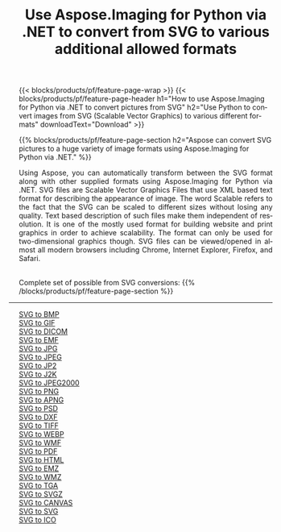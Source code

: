 ﻿---
title: Use Aspose.Imaging for Python via .NET to convert from SVG to various additional allowed formats 
weight: 3920
url: /python-net/conversion/from/svg 
lang: en
langdirlevel: 2
locales: zh-hans,ja,it,ru,de,es,fr,nl,id,lt,pl,pt,vi,tr,ko,zh-hant,ar,hi,th,sv,cs,uk,he
description: You can quickly transform from SVG(Scalable Vector Graphics) into various formats using Aspose.Imaging for Python via .NET.
---

{{< blocks/products/pf/feature-page-wrap >}}
{{< blocks/products/pf/feature-page-header h1="How to use Aspose.Imaging for Python via .NET to convert pictures from SVG" h2="Use Python to convert images from SVG (Scalable Vector Graphics) to various different formats" downloadText="Download" >}}


{{% blocks/products/pf/feature-page-section  h2="Aspose can convert SVG pictures to a huge variety of image formats using Aspose.Imaging for Python via .NET." %}}
<p align=justify>Using Aspose, you can automatically transform between the SVG format along with other supplied formats using Aspose.Imaging for Python via .NET. SVG files are Scalable Vector Graphics Files that use XML based text format for describing the appearance of image. The word Scalable refers to the fact that the SVG can be scaled to different sizes without losing any quality. Text based description of such files make them independent of resolution. It is one of the mostly used format for building website and print graphics in order to achieve scalability. The format can only be used for two-dimensional graphics though. SVG files can be viewed/opened in almost all modern browsers including Chrome, Internet Explorer, Firefox, and Safari.</p>
<br/>
Complete set of possible from SVG conversions:
{{% /blocks/products/pf/feature-page-section %}}
<div class="container-fluid productfamilypage bg-gray">
    <div class="convertypes bg-gray agp-content section">
        <div class="container">
		<hr style="margin-left:-20px;"/>
		<div class="row other-converters">
		    <div class='col-md-2 other-converter remove-lp remove-rp'><a href="/imaging/python-net/conversion/svg-to-bmp" >SVG to BMP</a></div><div class='col-md-2 other-converter remove-lp remove-rp'><a href="/imaging/python-net/conversion/svg-to-gif" >SVG to GIF</a></div><div class='col-md-2 other-converter remove-lp remove-rp'><a href="/imaging/python-net/conversion/svg-to-dicom" >SVG to DICOM</a></div><div class='col-md-2 other-converter remove-lp remove-rp'><a href="/imaging/python-net/conversion/svg-to-emf" >SVG to EMF</a></div><div class='col-md-2 other-converter remove-lp remove-rp'><a href="/imaging/python-net/conversion/svg-to-jpg" >SVG to JPG</a></div><div class='col-md-2 other-converter remove-lp remove-rp'><a href="/imaging/python-net/conversion/svg-to-jpeg" >SVG to JPEG</a></div><div class='col-md-2 other-converter remove-lp remove-rp'><a href="/imaging/python-net/conversion/svg-to-jp2" >SVG to JP2</a></div><div class='col-md-2 other-converter remove-lp remove-rp'><a href="/imaging/python-net/conversion/svg-to-j2k" >SVG to J2K</a></div><div class='col-md-2 other-converter remove-lp remove-rp'><a href="/imaging/python-net/conversion/svg-to-jpeg2000" >SVG to JPEG2000</a></div><div class='col-md-2 other-converter remove-lp remove-rp'><a href="/imaging/python-net/conversion/svg-to-png" >SVG to PNG</a></div><div class='col-md-2 other-converter remove-lp remove-rp'><a href="/imaging/python-net/conversion/svg-to-apng" >SVG to APNG</a></div><div class='col-md-2 other-converter remove-lp remove-rp'><a href="/imaging/python-net/conversion/svg-to-psd" >SVG to PSD</a></div><div class='col-md-2 other-converter remove-lp remove-rp'><a href="/imaging/python-net/conversion/svg-to-dxf" >SVG to DXF</a></div><div class='col-md-2 other-converter remove-lp remove-rp'><a href="/imaging/python-net/conversion/svg-to-tiff" >SVG to TIFF</a></div><div class='col-md-2 other-converter remove-lp remove-rp'><a href="/imaging/python-net/conversion/svg-to-webp" >SVG to WEBP</a></div><div class='col-md-2 other-converter remove-lp remove-rp'><a href="/imaging/python-net/conversion/svg-to-wmf" >SVG to WMF</a></div><div class='col-md-2 other-converter remove-lp remove-rp'><a href="/imaging/python-net/conversion/svg-to-pdf" >SVG to PDF</a></div><div class='col-md-2 other-converter remove-lp remove-rp'><a href="/imaging/python-net/conversion/svg-to-html" >SVG to HTML</a></div><div class='col-md-2 other-converter remove-lp remove-rp'><a href="/imaging/python-net/conversion/svg-to-emz" >SVG to EMZ</a></div><div class='col-md-2 other-converter remove-lp remove-rp'><a href="/imaging/python-net/conversion/svg-to-wmz" >SVG to WMZ</a></div><div class='col-md-2 other-converter remove-lp remove-rp'><a href="/imaging/python-net/conversion/svg-to-tga" >SVG to TGA</a></div><div class='col-md-2 other-converter remove-lp remove-rp'><a href="/imaging/python-net/conversion/svg-to-svgz" >SVG to SVGZ</a></div><div class='col-md-2 other-converter remove-lp remove-rp'><a href="/imaging/python-net/conversion/svg-to-canvas" >SVG to CANVAS</a></div><div class='col-md-2 other-converter remove-lp remove-rp'><a href="/imaging/python-net/conversion/svg-to-svg" >SVG to SVG</a></div><div class='col-md-2 other-converter remove-lp remove-rp'><a href="/imaging/python-net/conversion/svg-to-ico" >SVG to ICO</a></div>
                </div>
        </div>
    </div>
</div>
<br/>

